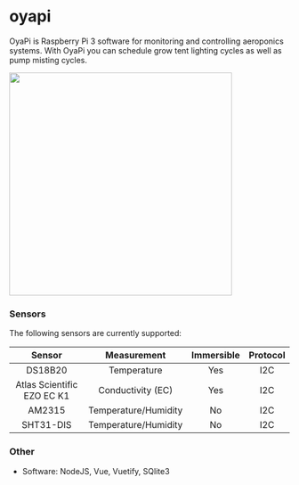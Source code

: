 # oyapi
OyaPi is Raspberry Pi 3 software for monitoring and controlling aeroponics systems.
With OyaPi you can schedule grow tent lighting cycles as well as pump misting cycles.

<a href="https://raw.githubusercontent.com/oyamist/oyapi/master/static/img/oyapi.png">
    <img src="https://raw.githubusercontent.com/oyamist/oyapi/master/static/img/oyapi.png" height=400px>
</a>

### Sensors
The following sensors are currently supported:

| Sensor | Measurement | Immersible | Protocol |
| :----: | :----: | :----: | :----: |
| DS18B20 | Temperature | Yes | I2C |
| Atlas Scientific EZO EC K1 | Conductivity (EC) | Yes | I2C |
| AM2315 | Temperature/Humidity | No | I2C |
| SHT31-DIS | Temperature/Humidity | No | I2C |

### Other
* Software: NodeJS, Vue, Vuetify, SQlite3

